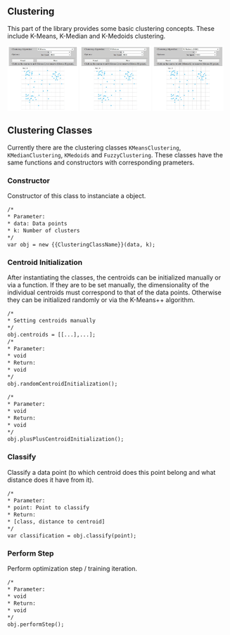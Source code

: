 ## Clustering
This part of the library provides some basic clustering concepts. 
These include K-Means, K-Median and K-Medoids clustering.
<p float="middle">
  <img src="/doc/media/clustering_illustration/k_means_clustering.gif" width="32%" />
  <img src="/doc/media/clustering_illustration/k_median_clustering.gif" width="32%" /> 
  <img src="/doc/media/clustering_illustration/k_medoids_clustering.gif" width="32%" /> 
</p>

## Clustering Classes
Currently there are the clustering classes `KMeansClustering`, `KMedianClustering`, `KMedoids` and `FuzzyClustering`. These classes have the same functions and constructors with corresponding prameters.
### Constructor
Constructor of this class to instanciate a object.
```
/*
* Parameter:
* data: Data points
* k: Number of clusters
*/
var obj = new {{ClusteringClassName}}(data, k);
```
### Centroid Initialization
After instantiating the classes, the centroids can be initialized manually or via a function.
If they are to be set manually, the dimensionality of the individual centroids must correspond to that of the data points.
Otherwise they can be initialized randomly or via the K-Means++ algorithm.
```
/*
* Setting centroids manually
*/
obj.centroids = [[...],...];
/*
* Parameter:
* void
* Return:
* void
*/
obj.randomCentroidInitialization();
```
```
/*
* Parameter:
* void
* Return:
* void
*/
obj.plusPlusCentroidInitialization();
```
### Classify
Classify a data point (to which centroid does this point belong and what distance does it have from it).
```
/*
* Parameter:
* point: Point to classify 
* Return:
* [class, distance to centroid]
*/
var classification = obj.classify(point);
```
### Perform Step
Perform optimization step / training iteration.
```
/*
* Parameter:
* void
* Return:
* void
*/
obj.performStep();
```